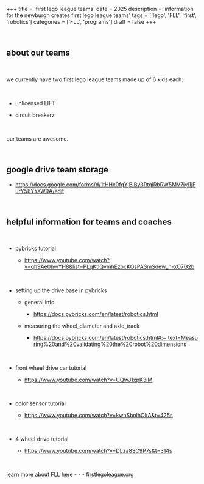 +++ 
title = 'first lego league teams'
date = 2025
description = 'information for the newburgh creates first lego league teams'
tags = ['lego', 'FLL', 'first', 'robotics']
categories = ['FLL', 'programs']
draft = false
+++

<br>

## about our teams

<br>

we currently have two first lego league teams made up of 6 kids each:

<br>

- unlicensed LIFT

- circuit breakerz

<br>

our teams are awesome.

<br>

## google drive team storage

- https://docs.google.com/forms/d/1tHHx0fqYjBIBy3RtqiRbRW5MV7iyl1jFurY58YYaW9A/edit

<br>

## helpful information for teams and coaches

<br>

- pybricks tutorial

    - https://www.youtube.com/watch?v=qh9Ae0hwYH8&list=PLqKtlQvmhEzocKOsPASmSdew_n-xO7G2b 

<br>

- setting up the drive base in pybricks

    - general info
        - https://docs.pybricks.com/en/latest/robotics.html 

    - measuring the wheel_diameter and axle_track
        - https://docs.pybricks.com/en/latest/robotics.html#:~:text=Measuring%20and%20validating%20the%20robot%20dimensions 

<br>

- front wheel drive car tutorial

    - https://www.youtube.com/watch?v=UQwJ1xpK3iM

<br>

- color sensor tutorial

    - https://www.youtube.com/watch?v=kwnSbnlhOkA&t=425s

<br>

- 4 wheel drive tutorial

    - https://www.youtube.com/watch?v=DLza8SC9P7s&t=314s

<br>

learn more about FLL here - - - [firstlegoleague.org](https://www.firstlegoleague.org/)
